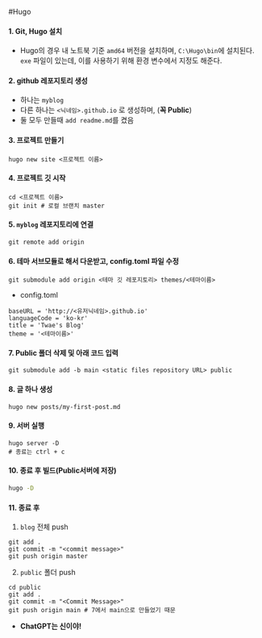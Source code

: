 #Hugo

#### 1. Git, Hugo 설치
- Hugo의 경우 내 노트북 기준 `amd64` 버전을 설치하며, `C:\Hugo\bin`에 설치된다. `exe` 파일이 있는데, 이를 사용하기 위해 환경 변수에서 지정도 해준다.

#### 2. github 레포지토리 생성
- 하나는 `myblog`
- 다른 하나는 `<닉네임>.github.io` 로 생성하며, (**꼭 Public**)
- 둘 모두 만들때 `add readme.md`를 켰음

#### 3. 프로젝트 만들기
```shell
hugo new site <프로젝트 이름>
```

#### 4. 프로젝트 깃 시작
```shell
cd <프로젝트 이름>
git init # 로컬 브랜치 master
```

#### 5. `myblog` 레포지토리에 연결
```shell
git remote add origin 
```

#### 6. 테마 서브모듈로 해서 다운받고, config.toml 파일 수정
```shell
git submodule add origin <테마 깃 레포지토리> themes/<테마이름>
```
- config.toml
```
baseURL = 'http://<유저닉네임>.github.io'
languageCode = 'ko-kr'
title = 'Twae's Blog'
theme = '<테마이름>'
```

#### 7. Public 폴더 삭제 및 아래 코드 입력
```shell
git submodule add -b main <static files repository URL> public
```

#### 8. 글 하나 생성
```shell
hugo new posts/my-first-post.md
```

#### 9. 서버 실행
```shell
hugo server -D
# 종료는 ctrl + c
```

#### 10. 종료 후 빌드(Public서버에 저장)
```sh
hugo -D
```

#### 11. 종료 후
1. `blog` 전체 push
```shell
git add .
git commit -m "<commit message>"
git push origin master
```

2. `public` 폴더 push
```shell
cd public
git add .
git commit -m "<Commit Message>"
git push origin main # 7에서 main으로 만들었기 때문
```


- **ChatGPT는 신이야!**